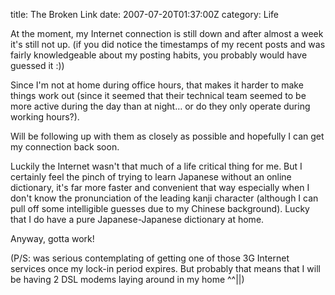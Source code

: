 title: The Broken Link
date: 2007-07-20T01:37:00Z
category: Life

At the moment, my Internet connection is still down and after almost a week it's still not up. (if you did notice the timestamps of my recent posts and was fairly knowledgeable about my posting habits, you probably would have guessed it :))

Since I'm not at home during office hours, that makes it harder to make things work out (since it seemed that their technical team seemed to be more active during the day than at night… or do they only operate during working hours?).

Will be following up with them as closely as possible and hopefully I can get my connection back soon.

Luckily the Internet wasn't that much of a life critical thing for me. But I certainly feel the pinch of trying to learn Japanese without an online dictionary, it's far more faster and convenient that way especially when I don't know the pronunciation of the leading kanji character (although I can pull off some intelligible guesses due to my Chinese background). Lucky that I do have a pure Japanese-Japanese dictionary at home.

Anyway, gotta work!

(P/S: was serious contemplating of getting one of those 3G Internet services once my lock-in period expires. But probably that means that I will be having 2 DSL modems laying around in my home ^^||)
